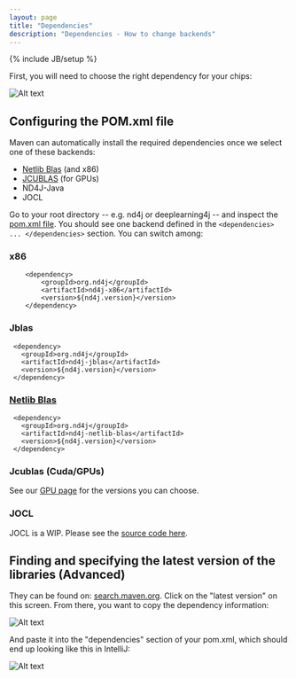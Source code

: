 ```yaml
---
layout: page
title: "Dependencies"
description: "Dependencies - How to change backends"
---
```

{% include JB/setup %}

First, you will need to choose the right dependency for your chips:

![Alt text](../img/backend_table.png) 

## Configuring the POM.xml file

Maven can automatically install the required dependencies once we select one of these backends:

* [Netlib Blas](http://netlib.org/) (and x86)
* [JCUBLAS](gpu_native_backends.html) (for GPUs)
* ND4J-Java 
* JOCL 
 
Go to your root directory -- e.g. nd4j or deeplearning4j -- and inspect the [pom.xml file](https://maven.apache.org/pom.html). You should see one backend defined in the `<dependencies> ... </dependencies>` section. You can switch among:

### x86

        <dependency>
            <groupId>org.nd4j</groupId>
            <artifactId>nd4j-x86</artifactId>
            <version>${nd4j.version}</version>
        </dependency>

### Jblas

	 <dependency>
	   <groupId>org.nd4j</groupId>
	   <artifactId>nd4j-jblas</artifactId>
	   <version>${nd4j.version}</version>
	 </dependency>
  
### [Netlib Blas](http://netlib.org/)
 
	 <dependency>
	   <groupId>org.nd4j</groupId>
	   <artifactId>nd4j-netlib-blas</artifactId>
	   <version>${nd4j.version}</version>
	 </dependency>

### Jcublas (Cuda/GPUs)

See our [GPU page](gpu_native_backends.html) for the versions you can choose.

### JOCL

JOCL is a WIP. Please see the [source code here](https://github.com/deeplearning4j/nd4j/tree/master/nd4j-jocl-parent).

## Finding and specifying the latest version of the libraries (Advanced)

They can be found on: [search.maven.org](http://search.maven.org/#search%7Cga%7C1%7Cnd4j-jblas). Click on the "latest version" on this screen. From there, you want to copy the dependency information:

![Alt text](../img/nd4j_maven.png)

And paste it into the "dependencies" section of your pom.xml, which should end up looking like this in IntelliJ:

![Alt text](../img/nd4j_pom_after.png) 
